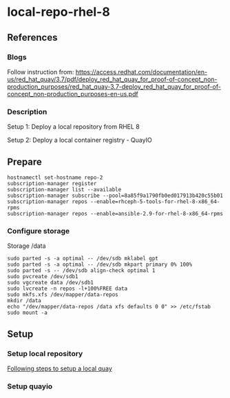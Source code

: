 # local-repo-rhel-8
## References
### Blogs
Follow instruction from:
    https://access.redhat.com/documentation/en-us/red_hat_quay/3.7/pdf/deploy_red_hat_quay_for_proof-of-concept_non-production_purposes/red_hat_quay-3.7-deploy_red_hat_quay_for_proof-of-concept_non-production_purposes-en-us.pdf


### Description

Setup 1: 
    Deploy a local repository from RHEL 8

Setup 2:
    Deploy a local container registry - QuayIO


## Prepare

    hostnamectl set-hostname repo-2
    subscription-manager register
    subscription-manager list --available
    subscription-manager subscribe --pool=8a85f9a1790fb0ed017913b420c55b01
    subscription-manager repos --enable=rhceph-5-tools-for-rhel-8-x86_64-rpms
    subscription-manager repos --enable=ansible-2.9-for-rhel-8-x86_64-rpms

### Configure storage
Storage /data 

    sudo parted -s -a optimal -- /dev/sdb mklabel gpt
    sudo parted -s -a optimal -- /dev/sdb mkpart primary 0% 100%
    sudo parted -s -- /dev/sdb align-check optimal 1
    sudo pvcreate /dev/sdb1
    sudo vgcreate data /dev/sdb1
    sudo lvcreate -n repos -l+100%FREE data
    sudo mkfs.xfs /dev/mapper/data-repos
    mkdir /data
    echo "/dev/mapper/data-repos /data xfs defaults 0 0" >> /etc/fstab
    sudo mount -a

## Setup
### Setup local repository
[Following steps to setup a local quay](docs/setup_local_quay.md)
### Setup quayio
